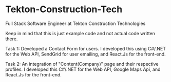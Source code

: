 # Tekton-Construction-Tech
Full Stack Software Engineer at Tekton Construction Technologies

Keep in mind that this is just example code and not actual code written there.

Task 1: Developed a Contact Form for users. I developed this using C#/.NET for the Web API, SendGrid for user emailing, and React.Js for the front-end. 

Task 2: An integration of "Content(Company)" page and their respective profiles. I developed this C#/.NET for the Web API, Google Maps Api, and React.Js for the front-end. 
